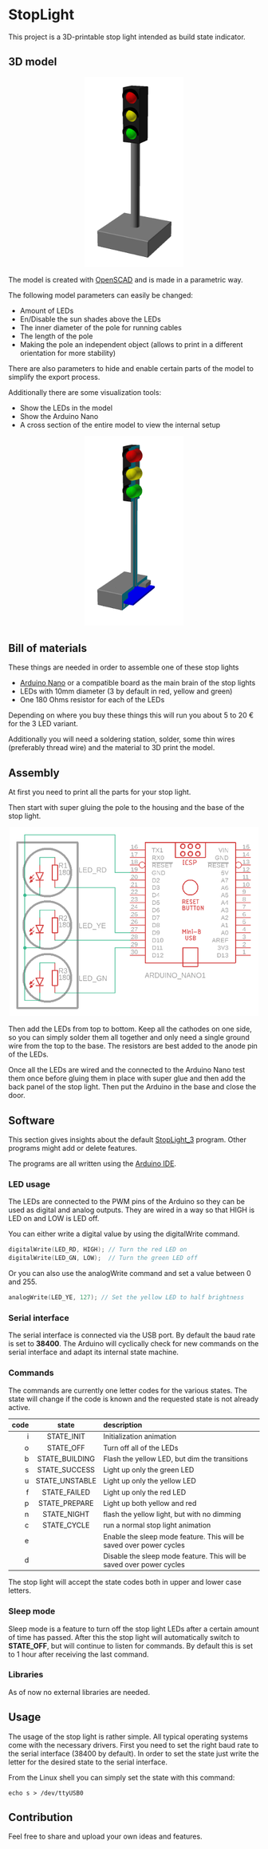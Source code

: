 # StopLight

This project is a 3D-printable stop light intended as build state indicator.

## 3D model

<div style="text-align:center"><img src="img/StopLight.png" alt="stop light" width="200" center="true"/></div>

The model is created with [OpenSCAD](https://openscad.org/) and is made in a parametric way.

The following model parameters can easily be changed:
- Amount of LEDs
- En/Disable the sun shades above the LEDs
- The inner diameter of the pole for running cables
- The length of the pole
- Making the pole an independent object (allows to print in a different orientation for more stability)

There are also parameters to hide and enable certain parts of the model to simplify the export process.

Additionally there are some visualization tools:
- Show the LEDs in the model
- Show the Arduino Nano
- A cross section of the entire model to view the internal setup

<div style="text-align:center"><img src="img/StopLight_CrossSection.png" alt="stop light cross section" width="200" center="true"/></div>

## Bill of materials

These things are needed in order to assemble one of these stop lights
- [Arduino Nano](https://store.arduino.cc/products/arduino-nano) or a compatible board as the main brain of the stop lights
- LEDs with 10mm diameter (3 by default in red, yellow and green)
- One 180 Ohms resistor for each of the LEDs

Depending on where you buy these things this will run you about 5 to 20 € for the 3 LED variant.

Additionally you will need a soldering station, solder, some thin wires (preferably thread wire) and the material to 3D print the model.

## Assembly

At first you need to print all the parts for your stop light.

Then start with super gluing the pole to the housing and the base of the stop light.

<div style="text-align:center"><img src="img/scematic.png" alt="stop light" width="500" center="true"/></div>

Then add the LEDs from top to bottom. Keep all the cathodes on one side, so you can simply solder them all together and only need a single ground wire from the top to the base. The resistors are best added to the anode pin of the LEDs.

Once all the LEDs are wired and the connected to the Arduino Nano test them once before gluing them in place with super glue and then add the back panel of the stop light.
Then put the Arduino in the base and close the door.

## Software

This section gives insights about the default [StopLight_3](https://github.com/SchmidtBytes/StopLight/blob/main/programs/StopLight_3/StopLight_3.ino) program.
Other programs might add or delete features.

The programs are all written using the [Arduino IDE](https://www.arduino.cc/en/Main/Software_).

### LED usage

The LEDs are connected to the PWM pins of the Arduino so they can be used as digital and analog outputs.
They are wired in a way so that HIGH is LED on and LOW is LED off.

You can either write a digital value by using the digitalWrite command.

```c
digitalWrite(LED_RD, HIGH); // Turn the red LED on
digitalWrite(LED_GN, LOW);  // Turn the green LED off
```

Or you can also use the analogWrite command and set a value between 0 and 255.

```c
analogWrite(LED_YE, 127); // Set the yellow LED to half brightness
```

### Serial interface

The serial interface is connected via the USB port.
By default the baud rate is set to **38400**.
The Arduino will cyclically check for new commands on the serial interface and adapt its internal state machine.

### Commands

The commands are currently one letter codes for the various states.
The state will change if the code is known and the requested state is not already active.

| code | state          | description                                                          |
|-----:|:--------------:|:---------------------------------------------------------------------|
| i    | STATE_INIT     | Initialization animation                                             |
| o    | STATE_OFF      | Turn off all of the LEDs                                             |
| b    | STATE_BUILDING | Flash the yellow LED, but dim the transitions                        |
| s    | STATE_SUCCESS  | Light up only the green LED                                          |
| u    | STATE_UNSTABLE | Light up only the yellow LED                                         |
| f    | STATE_FAILED   | Light up only the red LED                                            |
| p    | STATE_PREPARE  | Light up both yellow and red                                         |
| n    | STATE_NIGHT    | flash the yellow light, but with no dimming                          |
| c    | STATE_CYCLE    | run a normal stop light animation                                    |
| e    |                | Enable the sleep mode feature. This will be saved over power cycles  |
| d    |                | Disable the sleep mode feature. This will be saved over power cycles |

The stop light will accept the state codes both in upper and lower case letters.

### Sleep mode

Sleep mode is a feature to turn off the stop light LEDs after a certain amount of time has passed.
After this the stop light will automatically switch to **STATE_OFF**, but will continue to listen for commands.
By default this is set to 1 hour after receiving the last command.

### Libraries

As of now no external libraries are needed.

## Usage

The usage of the stop light is rather simple.
All typical operating systems come with the necessary drivers.
First you need to set the right baud rate to the serial interface (38400 by default).
In order to set the state just write the letter for the desired state to the serial interface.

From the Linux shell you can simply set the state with this command:

``` shell
echo s > /dev/ttyUSB0
```

## Contribution

Feel free to share and upload your own ideas and features.
